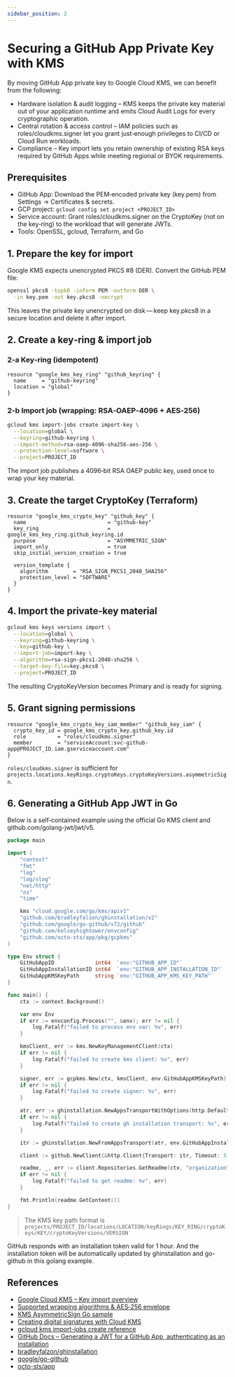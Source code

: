 ```yaml
---
sidebar_position: 2
---
```


# Securing a GitHub App Private Key with KMS

By moving GitHub App private key to Google Cloud KMS, we can benefit from the following:

- Hardware isolation & audit logging – KMS keeps the private key material out of your application runtime and emits Cloud Audit Logs for every cryptographic operation.
- Central rotation & access control – IAM policies such as roles/cloudkms.signer let you grant just‑enough privileges to CI/CD or Cloud Run workloads.
- Compliance – Key import lets you retain ownership of existing RSA keys required by GitHub Apps while meeting regional or BYOK requirements.

## Prerequisites

- GitHub App: Download the PEM‑encoded private key (key.pem) from Settings → Certificates & secrets.
- GCP project: `gcloud config set project <PROJECT_ID>`
- Service account: Grant roles/cloudkms.signer on the CryptoKey (not on the key‑ring) to the workload that will generate JWTs.
- Tools: OpenSSL, gcloud, Terraform, and Go

## 1. Prepare the key for import

Google KMS expects unencrypted PKCS #8 (DER). Convert the GitHub PEM file:

```bash
openssl pkcs8 -topk8 -inform PEM -outform DER \
  -in key.pem -out key.pkcs8 -nocrypt
```

This leaves the private key unencrypted on disk — keep key.pkcs8 in a secure location and delete it after import.

## 2. Create a key‑ring & import job

### 2‑a Key‑ring (idempotent)

```hcl
resource "google_kms_key_ring" "github_keyring" {
  name     = "github-keyring"
  location = "global"
}
```

### 2‑b Import job (wrapping: RSA‑OAEP‑4096 + AES‑256)

```bash
gcloud kms import-jobs create import-key \
  --location=global \
  --keyring=github-keyring \
  --import-method=rsa-oaep-4096-sha256-aes-256 \
  --protection-level=software \
  --project=PROJECT_ID
```

The import job publishes a 4096‑bit RSA OAEP public key, used once to wrap your key material.

## 3. Create the target CryptoKey (Terraform)

```hcl
resource "google_kms_crypto_key" "github_key" {
  name                          = "github-key"
  key_ring                      = google_kms_key_ring.github_keyring.id
  purpose                       = "ASYMMETRIC_SIGN"
  import_only                   = true
  skip_initial_version_creation = true

  version_template {
    algorithm        = "RSA_SIGN_PKCS1_2048_SHA256"
    protection_level = "SOFTWARE"
  }
}
```

## 4. Import the private‑key material

```bash
gcloud kms keys versions import \
  --location=global \
  --keyring=github-keyring \
  --key=github-key \
  --import-job=import-key \
  --algorithm=rsa-sign-pkcs1-2048-sha256 \
  --target-key-file=key.pkcs8 \
  --project=PROJECT_ID
```

The resulting CryptoKeyVersion becomes Primary and is ready for signing.

## 5. Grant signing permissions

```hcl
resource "google_kms_crypto_key_iam_member" "github_key_iam" {
  crypto_key_id = google_kms_crypto_key.github_key.id
  role          = "roles/cloudkms.signer"
  member        = "serviceAccount:svc-github-app@PROJECT_ID.iam.gserviceaccount.com"
}
```

`roles/cloudkms.signer` is sufficient for `projects.locations.keyRings.cryptoKeys.cryptoKeyVersions.asymmetricSign`.

## 6. Generating a GitHub App JWT in Go

Below is a self‑contained example using the official Go KMS client and github.com/golang-jwt/jwt/v5.

```go
package main

import (
	"context"
	"fmt"
	"log"
	"log/slog"
	"net/http"
	"os"
	"time"

	kms "cloud.google.com/go/kms/apiv1"
	"github.com/bradleyfalzon/ghinstallation/v2"
	"github.com/google/go-github/v72/github"
	"github.com/kelseyhightower/envconfig"
	"github.com/octo-sts/app/pkg/gcpkms"
)

type Env struct {
	GitHubAppID             int64  `env:"GITHUB_APP_ID"`
	GitHubAppInstallationID int64  `env:"GITHUB_APP_INSTALLATION_ID"`
	GitHubAppKMSKeyPath     string `env:"GITHUB_APP_KMS_KEY_PATH"`
}

func main() {
	ctx := context.Background()

	var env Env
	if err := envconfig.Process("", &env); err != nil {
		log.Fatalf("failed to process env var: %v", err)
	}

	kmsClient, err := kms.NewKeyManagementClient(ctx)
	if err != nil {
		log.Fatalf("failed to create kms client: %v", err)
	}

	signer, err := gcpkms.New(ctx, kmsClient, env.GitHubAppKMSKeyPath)
	if err != nil {
		log.Fatalf("failed to create signer: %v", err)
	}

	atr, err := ghinstallation.NewAppsTransportWithOptions(http.DefaultTransport, env.GitHubAppID, ghinstallation.WithSigner(signer))
	if err != nil {
		log.Fatalf("failed to create gh installation transport: %v", err)
	}

	itr := ghinstallation.NewFromAppsTransport(atr, env.GitHubAppInstallationID)

	client := github.NewClient(&http.Client{Transport: itr, Timeout: 5 * time.Second})

	readme, _, err := client.Repositories.GetReadme(ctx, "organization", "repository", nil)
	if err != nil {
		log.Fatalf("failed to get readme: %v", err)
	}

	fmt.Println(readme.GetContent())
}
```

> The KMS key path format is `projects/PROJECT_ID/locations/LOCATION/keyRings/KEY_RING/cryptoKeys/KEY/cryptoKeyVersions/VERSION`

GitHub responds with an installation token valid for 1 hour. And the installation token will be automatically updated by ghinstallation and go-github in this golang example.

## References

- [Google Cloud KMS – Key import overview](https://cloud.google.com/kms/docs/importing-a-key)
- [Supported wrapping algorithms & AES‑256 envelope](https://cloud.google.com/kms/docs/key-wrapping)
- [KMS AsymmetricSign Go sample](https://cloud.google.com/kms/docs/samples/kms-sign-asymmetric)
- [Creating digital signatures with Cloud KMS](https://cloud.google.com/kms/docs/create-validate-signatures)
- [gcloud kms import-jobs create reference](https://cloud.google.com/sdk/gcloud/reference/kms/import-jobs/create)
- [GitHub Docs – Generating a JWT for a GitHub App, authenticating as an installation](https://docs.github.com/en/apps/creating-github-apps/authenticating-with-a-github-app/generating-a-json-web-token-jwt-for-a-github-app)
- [bradleyfalzon/ghinstallation](https://github.com/bradleyfalzon/ghinstallation)
- [google/go-github](https://github.com/google/go-github)
- [octo-sts/app](https://github.com/octo-sts/app)
